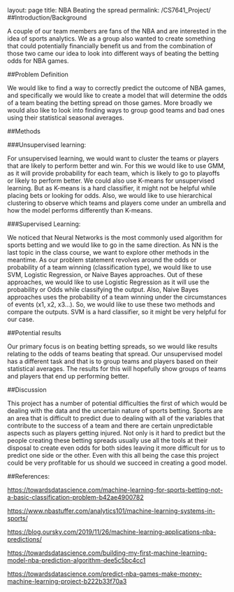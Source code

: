 layout: page
title: NBA Beating the spread
permalink: /CS7641_Project/
##Introduction/Background

A couple of our team members are fans of the NBA and are interested in the idea of sports analytics. We as a group also wanted to create something that could potentially financially benefit us and from the combination of those two came our idea to look into different ways of beating the betting odds for NBA games.

##Problem Definition

We would like to find a way to correctly predict the outcome of NBA games, and specifically we would like to create a model that will determine the odds of a team beating the betting spread on those games. More broadly we would also like to look into finding ways to group good teams and bad ones using their statistical seasonal averages.

##Methods

###Unsupervised learning:

For unsupervised learning, we would want to cluster the teams or players that are likely to perform better and win. For this we would like to use GMM, as it will provide probability for each team, which is likely to go to playoffs or likely to perform better. We could also use K-means for unsupervised learning. But as K-means is a hard classifier, it might not be helpful while placing bets or looking for odds. Also, we would like to use hierarchical clustering to observe which teams and players come under an umbrella and how the model performs differently than K-means.

###Supervised Learning:

We noticed that Neural Networks is the most commonly used algorithm for sports betting and we would like to go in the same direction. As NN is the last topic in the class course, we want to explore other methods in the meantime. As our problem statement revolves around the odds or probability of a team winning (classification type), we would like to use SVM, Logistic Regression, or Naive Bayes approaches. Out of these approaches, we would like to use Logistic Regression as it will use the probability or Odds while classifying the output. Also, Naive Bayes approaches uses the probability of a team winning under the circumstances of events (x1, x2, x3...). So, we would like to use these two methods and compare the outputs. SVM is a hard classifier, so it might be very helpful for our case.

##Potential results

Our primary focus is on beating betting spreads, so we would like results relating to the odds of teams beating that spread. Our unsupervised model has a different task and that is to group teams and players based on their statistical averages. The results for this will hopefully show groups of teams and players that end up performing better.

##Discussion

This project has a number of potential difficulties the first of which would be dealing with the data and the uncertain nature of sports betting. Sports are an area that is difficult to predict due to dealing with all of the variables that contribute to the success of a team and there are certain unpredictable aspects such as players getting injured. Not only is it hard to predict but the people creating these betting spreads usually use all the tools at their disposal to create even odds for both sides leaving it more difficult for us to predict one side or the other. Even with this all being the case this project could be very profitable for us should we succeed in creating a good model. 



##References:

https://towardsdatascience.com/machine-learning-for-sports-betting-not-a-basic-classification-problem-b42ae4900782

https://www.nbastuffer.com/analytics101/machine-learning-systems-in-sports/

https://blog.oursky.com/2019/11/26/machine-learning-applications-nba-predictions/

https://towardsdatascience.com/building-my-first-machine-learning-model-nba-prediction-algorithm-dee5c5bc4cc1

https://towardsdatascience.com/predict-nba-games-make-money-machine-learning-project-b222b33f70a3
